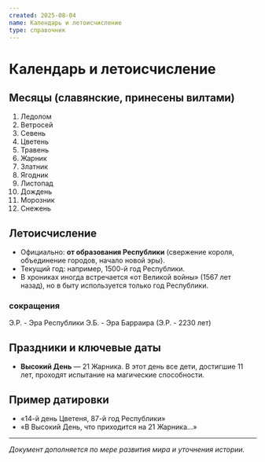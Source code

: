 ```yaml
---
created: 2025-08-04
name: Календарь и летоисчисление
type: справочник
---
```


# Календарь и летоисчисление

## Месяцы (славянские, принесены вилтами)
1. Ледолом
2. Ветросей
3. Севень
4. Цветень
5. Травень
6. Жарник
7. Златник
8. Ягодник
9. Листопад
10. Дождень
11. Морозник
12. Снежень

## Летоисчисление
- Официально: **от образования Республики** (свержение короля, объединение городов, начало новой эры).
- Текущий год: например, 1500-й год Республики.
- В хрониках иногда встречается «от Великой войны» (1567 лет назад), но в быту используется только год Республики.
### сокращения
Э.Р. - Эра Республики
Э.Б. - Эра Барраира (Э.Р. - 2230 лет)

## Праздники и ключевые даты
- **Высокий День** — 21 Жарника. В этот день все дети, достигшие 11 лет, проходят испытание на магические способности.

## Пример датировки
- «14-й день Цветеня, 87-й год Республики»
- «В Высокий День, что приходится на 21 Жарника…»

---

*Документ дополняется по мере развития мира и уточнения истории.*
